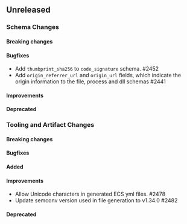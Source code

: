 <!-- When adding an entry to the Changelog:

- Please follow the Keep a Changelog: http://keepachangelog.com/ guidelines.
- Please insert your changelog line ordered by PR ID.
- Make sure you add your entry to the correct section (schema or tooling).

Thanks, you're awesome :-) -->

## Unreleased

### Schema Changes

#### Breaking changes

#### Bugfixes

* Add `thumbprint_sha256` to `code_signature` schema. #2452
* Add `origin_referrer_url` and `origin_url` fields, which indicate the origin information to the file, process and dll schemas #2441

#### Improvements

#### Deprecated

### Tooling and Artifact Changes

#### Breaking changes

#### Bugfixes

#### Added

#### Improvements

* Allow Unicode characters in generated ECS yml files. #2478
* Update semconv version used in file generation to v1.34.0 #2482

#### Deprecated

<!-- All empty sections:

## Unreleased

### Schema Changes

#### Breaking changes

#### Bugfixes

#### Added

#### Improvements

#### Deprecated

### Tooling and Artifact Changes

#### Breaking changes

#### Bugfixes

#### Added

#### Improvements

#### Deprecated

-->
